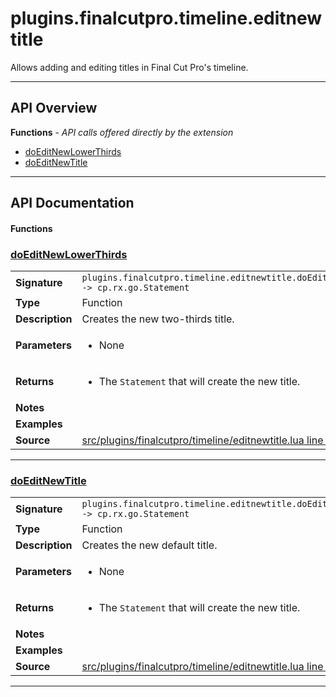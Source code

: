 # plugins.finalcutpro.timeline.editnewtitle

Allows adding and editing titles in Final Cut Pro's timeline.

---

## API Overview
**Functions** - _API calls offered directly by the extension_
 * [doEditNewLowerThirds](#doeditnewlowerthirds)
 * [doEditNewTitle](#doeditnewtitle)


---

## API Documentation

#### Functions


### [doEditNewLowerThirds](#doeditnewlowerthirds)

|                                             |                                                                                     |
| --------------------------------------------|-------------------------------------------------------------------------------------|
| **Signature**                               | `plugins.finalcutpro.timeline.editnewtitle.doEditNewLowerThirds() -> cp.rx.go.Statement`                                                                    |
| **Type**                                    | Function                                                                     |
| **Description**                             | Creates the new two-thirds title.                                                                     |
| **Parameters**                              | <ul><li>None</li></ul> |
| **Returns**                                 | <ul><li>The `Statement` that will create the new title.</li></ul>          |
| **Notes**                                   | <ul></ul> |
| **Examples**                                | <ul></ul> |
| **Source**                                  | [src/plugins/finalcutpro/timeline/editnewtitle.lua line 66](https://github.com/CommandPost/CommandPost/blob/develop/src/plugins/finalcutpro/timeline/editnewtitle.lua#L66) |

---


### [doEditNewTitle](#doeditnewtitle)

|                                             |                                                                                     |
| --------------------------------------------|-------------------------------------------------------------------------------------|
| **Signature**                               | `plugins.finalcutpro.timeline.editnewtitle.doEditNewTitle() -> cp.rx.go.Statement`                                                                    |
| **Type**                                    | Function                                                                     |
| **Description**                             | Creates the new default title.                                                                     |
| **Parameters**                              | <ul><li>None</li></ul> |
| **Returns**                                 | <ul><li>The `Statement` that will create the new title.</li></ul>          |
| **Notes**                                   | <ul></ul> |
| **Examples**                                | <ul></ul> |
| **Source**                                  | [src/plugins/finalcutpro/timeline/editnewtitle.lua line 51](https://github.com/CommandPost/CommandPost/blob/develop/src/plugins/finalcutpro/timeline/editnewtitle.lua#L51) |

---

